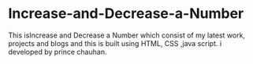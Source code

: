 # Increase-and-Decrease-a-Number
This isIncrease and Decrease a Number  which consist of my latest work, projects and blogs and this is  built using HTML, CSS ,java script. i developed by prince chauhan.
